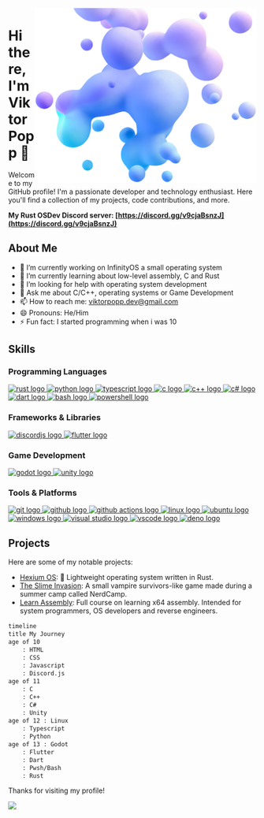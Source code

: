 <img align="right" width="450" src="bubbles.webp">

# Hi there, I'm Viktor Popp 👋

Welcome to my GitHub profile! I'm a passionate developer and technology
enthusiast. Here you'll find a collection of my projects, code contributions,
and more.

**My Rust OSDev Discord server:
[https://discord.gg/v9cjaBsnzJ](https://discord.gg/v9cjaBsnzJ)**

## About Me

- 🔭 I’m currently working on InfinityOS a small operating system
- 🌱 I’m currently learning about low-level assembly, C and Rust
- 🤔 I’m looking for help with operating system development
- 💬 Ask me about C/C++, operating systems or Game Development
- 📫 How to reach me: viktorpopp.dev@gmail.com
- 😄 Pronouns: He/Him
- ⚡ Fun fact: I started programming when i was 10

## Skills

### Programming Languages
<a href="https://www.rust-lang.org/" target="_blank" aria-label="Rust">
	<img src="https://skillicons.dev/icons?i=rust" alt="rust logo" width="45" height="45" />
</a>
<a href="https://www.python.org/" target="_blank" aria-label="Python">
	<img src="https://skillicons.dev/icons?i=py" alt="python logo" width="45" height="45" />
</a>
<a href="https://www.typescriptlang.org/" target="_blank" aria-label="TypeScript">
	<img src="https://skillicons.dev/icons?i=ts" alt="typescript logo" width="45" height="45" />
</a>
<a href="https://en.wikipedia.org/wiki/C_(programming_language)" target="_blank" aria-label="C">
	<img src="https://skillicons.dev/icons?i=c" alt="c logo" width="45" height="45" />
</a>
<a href="https://en.wikipedia.org/wiki/C%2B%2B" target="_blank" aria-label="C++">
	<img src="https://skillicons.dev/icons?i=cpp" alt="c++ logo" width="45" height="45" />
</a>
<a href="https://learn.microsoft.com/en-us/dotnet/csharp/" target="_blank" aria-label="C#">
	<img src="https://skillicons.dev/icons?i=cs" alt="c# logo" width="45" height="45" />
</a>
<a href="https://dart.dev/" target="_blank" aria-label="Dart">
	<img src="https://skillicons.dev/icons?i=dart" alt="dart logo" width="45" height="45" />
</a>
<a href="https://www.gnu.org/software/bash/" target="_blank" aria-label="Bash">
	<img src="https://skillicons.dev/icons?i=bash" alt="bash logo" width="45" height="45" />
</a>
<a href="https://learn.microsoft.com/en-us/powershell/" target="_blank" aria-label="PowerShell">
	<img src="https://skillicons.dev/icons?i=powershell" alt="powershell logo" width="45" height="45" />
</a>

### Frameworks & Libraries

<a href="https://discord.js.org/" target="_blank" aria-label="Discord.js">
	<img src="https://skillicons.dev/icons?i=discordjs" alt="discordjs logo" width="45" height="45" />
</a>
<a href="https://flutter.dev/" target="_blank" aria-label="Flutter">
	<img src="https://skillicons.dev/icons?i=flutter" alt="flutter logo" width="45" height="45" />
</a>

### Game Development

<a href="https://godotengine.org/" target="_blank" aria-label="Godot Engine">
	<img src="https://skillicons.dev/icons?i=godot" alt="godot logo" width="45" height="45" />
</a>
<a href="https://unity.com/" target="_blank" aria-label="Unity">
	<img src="https://skillicons.dev/icons?i=unity" alt="unity logo" width="45" height="45" />
</a>

### Tools & Platforms

<a href="https://git-scm.com/" target="_blank" aria-label="Git">
	<img src="https://skillicons.dev/icons?i=git" alt="git logo" width="45" height="45" />
</a>
<a href="https://github.com/" target="_blank" aria-label="GitHub">
	<img src="https://skillicons.dev/icons?i=github" alt="github logo" width="45" height="45" />
</a>
<a href="https://github.com/features/actions" target="_blank" aria-label="GitHub Actions">
	<img src="https://skillicons.dev/icons?i=githubactions" alt="github actions logo" width="45" height="45" />
</a>
<a href="https://wikipedia.org/wiki/Linux" target="_blank" aria-label="Linux">
	<img src="https://skillicons.dev/icons?i=linux" alt="linux logo" width="45" height="45" />
</a>
<a href="https://ubuntu.com/" target="_blank" aria-label="Ubuntu">
	<img src="https://skillicons.dev/icons?i=ubuntu" alt="ubuntu logo" width="45" height="45" />
</a>
<a href="https://www.microsoft.com/en-us/windows" target="_blank" aria-label="Windows">
	<img src="https://skillicons.dev/icons?i=windows" alt="windows logo" width="45" height="45" />
</a>
<a href="https://visualstudio.microsoft.com/" target="_blank" aria-label="Visual Studio">
	<img src="https://skillicons.dev/icons?i=visualstudio" alt="visual studio logo" width="45" height="45" />
</a>
<a href="https://code.visualstudio.com/" target="_blank" aria-label="Visual Studio Code">
	<img src="https://skillicons.dev/icons?i=vscode" alt="vscode logo" width="45" height="45" />
</a>
<a href="https://deno.land/" target="_blank" aria-label="Deno">
	<img src="https://skillicons.dev/icons?i=deno" alt="deno logo" width="45" height="45" />
</a>

## Projects

Here are some of my notable projects:

- [Hexium OS](https://github.com/HexiumOS/Hexium): 🦀 Lightweight
  operating system written in Rust.
- [The Slime Invasion](https://hexuro.itch.io/the-slime-invasion): A small
  vampire survivors-like game made during a summer camp called NerdCamp.
- [Learn Assembly](https://github.com/ViktorPopp/LearnAssembly): Full course on
  learning x64 assembly. Intended for system programmers, OS developers and
  reverse engineers.

```mermaid
timeline
title My Journey
age of 10
	: HTML
	: CSS
	: Javascript
	: Discord.js
age of 11
	: C
	: C++
	: C#
	: Unity
age of 12 : Linux
	: Typescript
	: Python
age of 13 : Godot
	: Flutter
	: Dart
	: Pwsh/Bash
	: Rust
```

Thanks for visiting my profile!


![](https://komarev.com/ghpvc/?username=viktorpopp&style=flat-square&color=green)

